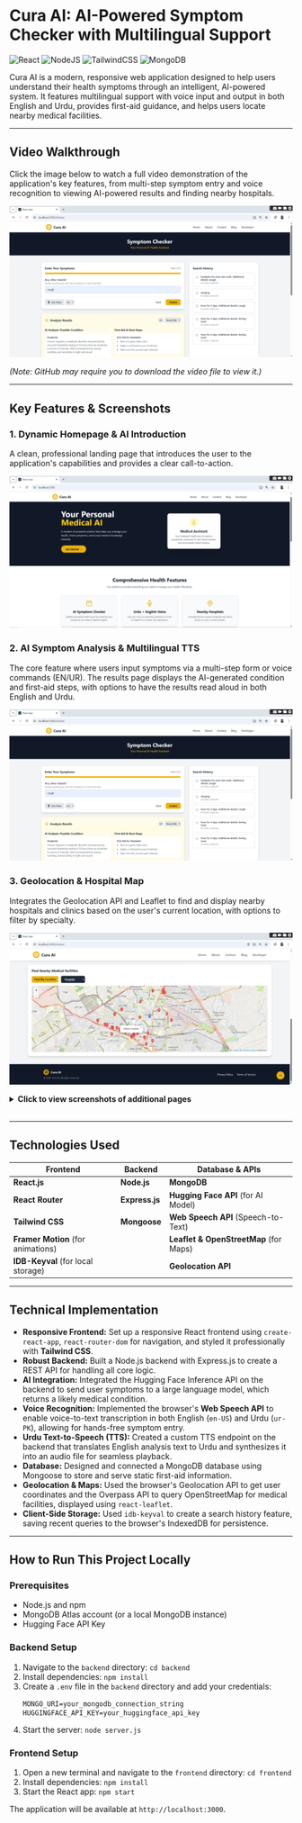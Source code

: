 # Cura AI: AI-Powered Symptom Checker with Multilingual Support

![React](https://img.shields.io/badge/react-%2320232a.svg?style=for-the-badge&logo=react&logoColor=%2361DAFB)
![NodeJS](https://img.shields.io/badge/node.js-339933?style=for-the-badge&logo=nodedotjs&logoColor=white)
![TailwindCSS](https://img.shields.io/badge/tailwindcss-%2338B2AC.svg?style=for-the-badge&logo=tailwind-css&logoColor=white)
![MongoDB](https://img.shields.io/badge/MongoDB-4EA94B?style=for-the-badge&logo=mongodb&logoColor=white)

Cura AI is a modern, responsive web application designed to help users understand their health symptoms through an intelligent, AI-powered system. It features multilingual support with voice input and output in both English and Urdu, provides first-aid guidance, and helps users locate nearby medical facilities.

---

## Video Walkthrough

Click the image below to watch a full video demonstration of the application's key features, from multi-step symptom entry and voice recognition to viewing AI-powered results and finding nearby hospitals.

[![Cura AI Video Walkthrough](https://github.com/NasiraRiaz/AI-Symptom-Checker/blob/main/projectshowcase/checkerpage.png?raw=true)](https://github.com/NasiraRiaz/AI-Symptom-Checker/blob/main/projectshowcase/project-demo.mp4)

*(Note: GitHub may require you to download the video file to view it.)*

---

## Key Features & Screenshots

### 1. Dynamic Homepage & AI Introduction
A clean, professional landing page that introduces the user to the application's capabilities and provides a clear call-to-action.

![Homepage Screenshot](https://github.com/NasiraRiaz/AI-Symptom-Checker/blob/main/projectshowcase/homepage.png?raw=true)

### 2. AI Symptom Analysis & Multilingual TTS
The core feature where users input symptoms via a multi-step form or voice commands (EN/UR). The results page displays the AI-generated condition and first-aid steps, with options to have the results read aloud in both English and Urdu.

![Checker Page Screenshot](https://github.com/NasiraRiaz/AI-Symptom-Checker/blob/main/projectshowcase/checkerpage.png?raw=true)

### 3. Geolocation & Hospital Map
Integrates the Geolocation API and Leaflet to find and display nearby hospitals and clinics based on the user's current location, with options to filter by specialty.

![Map Screenshot](https://github.com/NasiraRiaz/AI-Symptom-Checker/blob/main/projectshowcase/mappage.png?raw=true)

<details>
<summary><strong>Click to view screenshots of additional pages</strong></summary>
<br>
  
**About Page**
![Screenshot of the About Page](https://github.com/NasiraRiaz/AI-Symptom-Checker/blob/main/projectshowcase/about.png?raw=true)

**Blog Page**
![Screenshot of the Blog Page](https://github.com/NasiraRiaz/AI-Symptom-Checker/blob/main/projectshowcase/blog.png?raw=true)

**Developer Page**
![Screenshot of the Developer Page](https://github.com/NasiraRiaz/AI-Symptom-Checker/blob/main/projectshowcase/developer.png?raw=true)

**Contact Page**
![Screenshot of the Contact Page](https://github.com/NasiraRiaz/AI-Symptom-Checker/blob/main/projectshowcase/contact.png?raw=true)

</details>

<br>

---

## Technologies Used

| Frontend                               | Backend                           | Database & APIs                                     |
| -------------------------------------- | --------------------------------- | --------------------------------------------------- |
| **React.js**                           | **Node.js**                       | **MongoDB**                                         |
| **React Router**                       | **Express.js**                    | **Hugging Face API** (for AI Model)                 |
| **Tailwind CSS**                       | **Mongoose**                      | **Web Speech API** (Speech-to-Text)                 |
| **Framer Motion** (for animations)     |                                   | **Leaflet & OpenStreetMap** (for Maps)              |
| **IDB-Keyval** (for local storage)     |                                   | **Geolocation API**                                 |

---

## Technical Implementation

-   **Responsive Frontend:** Set up a responsive React frontend using `create-react-app`, `react-router-dom` for navigation, and styled it professionally with **Tailwind CSS**.
-   **Robust Backend:** Built a Node.js backend with Express.js to create a REST API for handling all core logic.
-   **AI Integration:** Integrated the Hugging Face Inference API on the backend to send user symptoms to a large language model, which returns a likely medical condition.
-   **Voice Recognition:** Implemented the browser's **Web Speech API** to enable voice-to-text transcription in both English (`en-US`) and Urdu (`ur-PK`), allowing for hands-free symptom entry.
-   **Urdu Text-to-Speech (TTS):** Created a custom TTS endpoint on the backend that translates English analysis text to Urdu and synthesizes it into an audio file for seamless playback.
-   **Database:** Designed and connected a MongoDB database using Mongoose to store and serve static first-aid information.
-   **Geolocation & Maps:** Used the browser's Geolocation API to get user coordinates and the Overpass API to query OpenStreetMap for medical facilities, displayed using `react-leaflet`.
-   **Client-Side Storage:** Used `idb-keyval` to create a search history feature, saving recent queries to the browser's IndexedDB for persistence.

---

## How to Run This Project Locally

### Prerequisites
- Node.js and npm
- MongoDB Atlas account (or a local MongoDB instance)
- Hugging Face API Key

### Backend Setup
1.  Navigate to the `backend` directory: `cd backend`
2.  Install dependencies: `npm install`
3.  Create a `.env` file in the `backend` directory and add your credentials:
    ```env
    MONGO_URI=your_mongodb_connection_string
    HUGGINGFACE_API_KEY=your_huggingface_api_key
    ```
4.  Start the server: `node server.js`

### Frontend Setup
1.  Open a new terminal and navigate to the `frontend` directory: `cd frontend`
2.  Install dependencies: `npm install`
3.  Start the React app: `npm start`

The application will be available at `http://localhost:3000`.